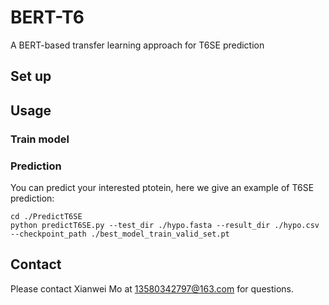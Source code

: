 # BERT-T6
A BERT-based transfer learning approach for T6SE prediction
## Set up
## Usage
### Train model
### Prediction
You can predict your interested ptotein,  here we give an example of T6SE prediction:
```
cd ./PredictT6SE
python predictT6SE.py --test_dir ./hypo.fasta --result_dir ./hypo.csv --checkpoint_path ./best_model_train_valid_set.pt
```
## Contact
Please contact Xianwei Mo at 13580342797@163.com for questions.
